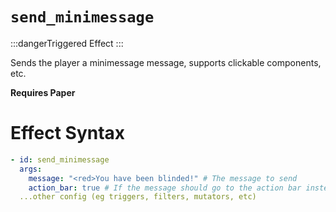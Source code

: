 # `send_minimessage`
:::dangerTriggered Effect
:::

Sends the player a minimessage message, supports clickable components, etc.

**Requires Paper**

# Effect Syntax
```yaml
- id: send_minimessage
  args:
    message: "<red>You have been blinded!" # The message to send
    action_bar: true # If the message should go to the action bar instead of chat
  ...other config (eg triggers, filters, mutators, etc)
```
